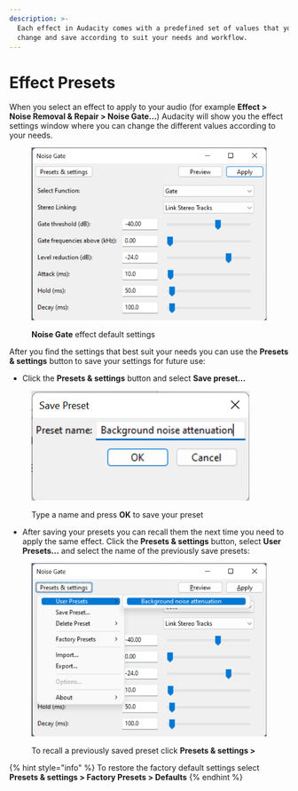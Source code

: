 ```yaml
---
description: >-
  Each effect in Audacity comes with a predefined set of values that you can
  change and save according to suit your needs and workflow.
---
```


# Effect Presets

When you select an effect to apply to your audio (for example **Effect > Noise Removal & Repair > Noise Gate...**) Audacity will show you the effect settings window where you can change the different values according to your needs.

<figure><img src="../../.gitbook/assets/image (2).png" alt=""><figcaption><p><strong>Noise Gate</strong> effect default settings</p></figcaption></figure>

After you find the settings that best suit your needs you can use the **Presets & settings** button to save your settings for future use:

* Click the **Presets & settings** button and select **Save preset...**

<figure><img src="../../.gitbook/assets/image.png" alt=""><figcaption><p>Type a name and press <strong>OK</strong> to save your preset</p></figcaption></figure>

* After saving your presets you can recall them the next time you need to apply the same effect.  Click the **Presets & settings** button, select **User Presets...** and select the name of the previously save presets:

<figure><img src="../../.gitbook/assets/image (5).png" alt=""><figcaption><p>To recall a previously saved preset click <strong>Presets &#x26; settings ></strong> </p></figcaption></figure>

{% hint style="info" %}
To restore the factory default settings select **Presets & settings > Factory Presets > Defaults**
{% endhint %}
